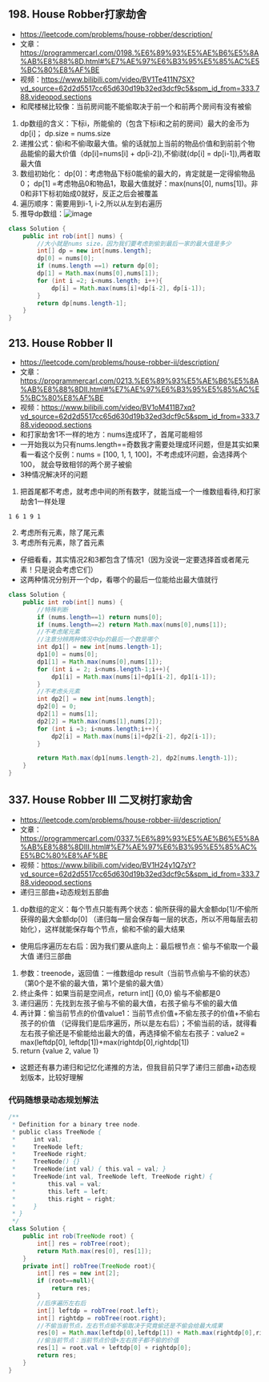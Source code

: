 ## 198. House Robber打家劫舍
* https://leetcode.com/problems/house-robber/description/
* 文章：https://programmercarl.com/0198.%E6%89%93%E5%AE%B6%E5%8A%AB%E8%88%8D.html#%E7%AE%97%E6%B3%95%E5%85%AC%E5%BC%80%E8%AF%BE
* 视频：https://www.bilibili.com/video/BV1Te411N7SX?vd_source=62d2d5517cc65d630d19b32ed3dcf9c5&spm_id_from=333.788.videopod.sections
* 和爬楼梯比较像：当前房间能不能偷取决于前一个和前两个房间有没有被偷
1. dp数组的含义：下标i，所能偷的（包含下标i和之前的房间）最大的金币为dp[i]； dp.size = nums.size
2. 递推公式：偷i和不偷i取最大值。偷的话就加上当前的物品价值和到前前个物品能偷的最大价值（dp[i]=nums[i] + dp[i-2]),不偷i就(dp[i] = dp[i-1]),两者取最大值
3. 数组初始化： dp[0]：考虑物品下标0能偷的最大的，肯定就是一定得偷物品0； dp[1] =考虑物品0和物品1，取最大值就好：max(nuns[0], nums[1])。非0和非1下标初始成0就好，反正之后会被覆盖
4. 遍历顺序：需要用到i-1, i-2,所以从左到右遍历
5. 推导dp数组：![image](https://github.com/user-attachments/assets/af522d8e-cfaa-484c-bdba-f98c1ab8626e)
```java
class Solution {
    public int rob(int[] nums) {
        //大小就是nums size，因为我们要考虑到偷到最后一家的最大值是多少
        int[] dp = new int[nums.length];
        dp[0] = nums[0];
        if (nums.length ==1) return dp[0];
        dp[1] = Math.max(nums[0],nums[1]);
        for (int i =2; i<nums.length; i++){
            dp[i] = Math.max(nums[i]+dp[i-2], dp[i-1]);
        }
        return dp[nums.length-1];
    }
}
```
## 213. House Robber II
* https://leetcode.com/problems/house-robber-ii/description/
* 文章：https://programmercarl.com/0213.%E6%89%93%E5%AE%B6%E5%8A%AB%E8%88%8DII.html#%E7%AE%97%E6%B3%95%E5%85%AC%E5%BC%80%E8%AF%BE
* 视频：https://www.bilibili.com/video/BV1oM411B7xq?vd_source=62d2d5517cc65d630d19b32ed3dcf9c5&spm_id_from=333.788.videopod.sections
* 和打家劫舍1不一样的地方：nums连成环了，首尾可能相邻
* 一开始我以为只有nums.length==奇数我才需要处理成环问题，但是其实如果看一看这个反例：nums = [100, 1, 1, 100]，不考虑成环问题，会选择两个100， 就会导致相邻的两个房子被偷
* 3种情况解决环的问题
1. 把首尾都不考虑，就考虑中间的所有数字，就能当成一个一维数组看待,和打家劫舍1一样处理
```
1 6 1 9 1
```
2. 考虑所有元素，除了尾元素
3. 考虑所有元素，除了首元素
* 仔细看看，其实情况2和3都包含了情况1（因为没说一定要选择首或者尾元素！只是说会考虑它们）
* 这两种情况分别开一个dp，看哪个的最后一位能给出最大值就行

```java
class Solution {
    public int rob(int[] nums) {
        //特殊判断
        if (nums.length==1) return nums[0];
        if (nums.length==2) return Math.max(nums[0],nums[1]);
        //不考虑尾元素
        //注意分辨两种情况中dp的最后一个数是哪个
        int dp1[] = new int[nums.length-1];
        dp1[0] = nums[0];
        dp1[1] = Math.max(nums[0],nums[1]);
        for (int i = 2; i<nums.length-1;i++){
            dp1[i] = Math.max(nums[i]+dp1[i-2], dp1[i-1]);
        }
        //不考虑头元素
        int dp2[] = new int[nums.length];
        dp2[0] = 0;
        dp2[1] = nums[1];
        dp2[2] = Math.max(nums[1],nums[2]);
        for (int i =3; i<nums.length;i++){
            dp2[i] = Math.max(nums[i]+dp2[i-2], dp2[i-1]);
        }

        return Math.max(dp1[nums.length-2], dp2[nums.length-1]);
    }
}
```
## 337. House Robber III 二叉树打家劫舍
* https://leetcode.com/problems/house-robber-iii/description/
* 文章：https://programmercarl.com/0337.%E6%89%93%E5%AE%B6%E5%8A%AB%E8%88%8DIII.html#%E7%AE%97%E6%B3%95%E5%85%AC%E5%BC%80%E8%AF%BE
* 视频：https://www.bilibili.com/video/BV1H24y1Q7sY?vd_source=62d2d5517cc65d630d19b32ed3dcf9c5&spm_id_from=333.788.videopod.sections
* 递归三部曲+动态规划五部曲
1. dp数组的定义：每个节点只能有两个状态：偷所获得的最大金额dp[1]/不偷所获得的最大金额dp[0] （递归每一层会保存每一层的状态，所以不用每层去初始化），这样就能保存每个节点，偷和不偷的最大结果
* 使用后序遍历左右后：因为我们要从底向上：最后根节点：偷与不偷取一个最大值
递归三部曲
1. 参数：treenode，返回值：一维数组dp result（当前节点偷与不偷的状态）（第0个是不偷的最大值，第1个是偷的最大值）
2. 终止条件：如果当前是空间点，return int[] {0,0} 偷与不偷都是0
3. 递归遍历：先找到左孩子偷与不偷的最大值，右孩子偷与不偷的最大值
4. 再计算：偷当前节点的价值value1：当前节点价值+不偷左孩子的价值+不偷右孩子的价值 （记得我们是后序遍历，所以是左右后）；不偷当前的话，就得看左右孩子偷还是不偷能给出最大的值，再选择偷不偷左右孩子：value2 = max(leftdp[0], leftdp[1])+max(rightdp[0],rightdp[1])
5. return {value 2, value 1}
* 这题还有暴力递归和记忆化递推的方法，但我目前只学了递归三部曲+动态规划版本，比较好理解
### 代码随想录动态规划解法
```java
/**
 * Definition for a binary tree node.
 * public class TreeNode {
 *     int val;
 *     TreeNode left;
 *     TreeNode right;
 *     TreeNode() {}
 *     TreeNode(int val) { this.val = val; }
 *     TreeNode(int val, TreeNode left, TreeNode right) {
 *         this.val = val;
 *         this.left = left;
 *         this.right = right;
 *     }
 * }
 */
class Solution {
    public int rob(TreeNode root) {
        int[] res = robTree(root);
        return Math.max(res[0], res[1]);
    }
    private int[] robTree(TreeNode root){
        int[] res = new int[2];
        if (root==null){
            return res;
        }
        //后序遍历左右后
        int[] leftdp = robTree(root.left);
        int[] rightdp = robTree(root.right);
        //不偷当前节点，左右节点偷不偷取决于究竟偷还是不偷会给最大成果
        res[0] = Math.max(leftdp[0],leftdp[1]) + Math.max(rightdp[0],rightdp[1]);
        //偷当前节点：当前节点价值+左右孩子都不偷的价值
        res[1] = root.val + leftdp[0] + rightdp[0];
        return res;
    }
}
```
